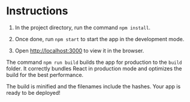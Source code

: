 # Instructions

1. In the project directory, run the command `npm install`.

2. Once done, run `npm start` to start the app in the development mode.

3. Open [http://localhost:3000](http://localhost:3000) to view it in the browser.

The command `npm run build` builds the app for production to the `build` folder.
It correctly bundles React in production mode and optimizes the build for the best performance.

The build is minified and the filenames include the hashes.
Your app is ready to be deployed!